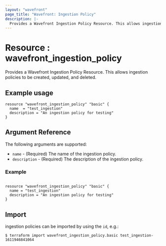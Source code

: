 ```yaml
---
layout: "wavefront"
page_title: "Wavefront: Ingestion Policy"
description: |-
  Provides a Wavefront Ingestion Policy Resource. This allows ingestion policies to be created, updated, and deleted.
---
```


# Resource : wavefront_ingestion_policy

Provides a Wavefront Ingestion Policy Resource. This allows ingestion policies to be created, updated, and deleted.

## Example usage

```hcl
resource "wavefront_ingestion_policy" "basic" {
  name  = "test_ingestion"
  description = "An ingestion policy for testing"
}
```

## Argument Reference

The following arguments are supported:

* `name` - (Required) The name of the ingestion policy.
* `description` - (Required) The description of the ingestion policy.

### Example

```hcl

resource "wavefront_ingestion_policy" "basic" {
  name = "test_ingestion"
  description = "An ingestion policy for testing"
}
```

## Import

ingestion policies can be imported by using the `id`, e.g.:

```
$ terraform import wavefront_ingestion_policy.basic test_ingestion-1611946841064
```
